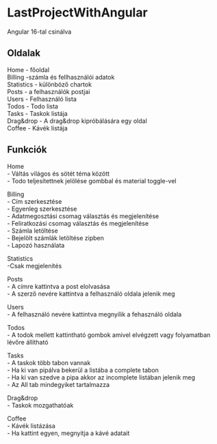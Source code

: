 # LastProjectWithAngular

Angular 16-tal csinálva

## Oldalak

Home - főoldal  
Billing -számla és fellhasználói adatok  
Statistics - különböző chartok   
Posts - a felhasználók postjai  
Users - Felhasználó lista  
Todos - Todo lista  
Tasks - Taskok listája  
Drag&drop - A drag&drop kipróbálására egy oldal  
Coffee - Kávék listája  

## Funkciók

Home  
    - Váltás világos és sötét téma között  
    - Todo teljesítettnek jelölése gombbal és material toggle-vel  

Billing  
    - Cím szerkesztése  
    - Egyenleg szerkesztése  
    - Adatmegosztási csomag választás és megjelenítése  
    - Feliratkozási csomag választás és megjelenítése  
    - Számla letöltése  
    - Bejelölt számlák letöltése zipben  
    - Lapozó használata  
  
Statistics  
    -Csak megjelenítés  
  
Posts  
    - A címre kattintva a post elolvasása  
    - A szerző nevére kattintva a felhasználó oldala jelenik meg  

Users  
    - A felhasználó nevére kattintva megnyílik a fehasználó oldala  
  
Todos  
    - A todok mellett kattintható gombok amivel elvégzett vagy folyamatban lévőre állítható  
      
Tasks  
    - A taskok több tabon vannak  
    - Ha ki van pipálva bekerül a listába a complete tabon  
    - Ha ki van szedve a pipa akkor az incomplete listában jelenik meg  
    - Az All tab mindegyiket tartalmazza  
  
Drag&drop  
    - Taskok mozgathatóak  
  
Coffee  
    - Kávék listázása  
    - Ha kattint egyen, megnyitja a kávé adatait  
